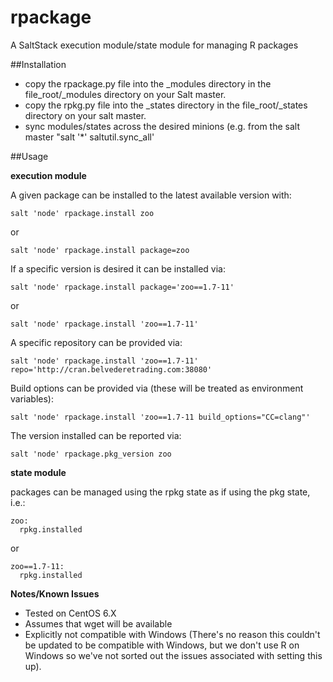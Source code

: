 # rpackage
A SaltStack execution module/state module for managing R packages

##Installation
* copy the rpackage.py file into the _modules directory in the file_root/_modules directory on your Salt master.
* copy the rpkg.py file into the _states directory in the file_root/_states directory on your salt master.
* sync modules/states across the desired minions (e.g. from the salt master "salt '*' saltutil.sync_all'

##Usage

**execution module**

A given package can be installed to the latest available version with:

```salt 'node' rpackage.install zoo```

or

```salt 'node' rpackage.install package=zoo```

If a specific version is desired it can be installed via:

```salt 'node' rpackage.install package='zoo==1.7-11'```

or

```salt 'node' rpackage.install 'zoo==1.7-11'```

A specific repository can be provided via:

```salt 'node' rpackage.install 'zoo==1.7-11' repo='http://cran.belvederetrading.com:38080'```

Build options can be provided via (these will be treated as environment variables):

```salt 'node' rpackage.install 'zoo==1.7-11 build_options="CC=clang"'```

The version installed can be reported via:

```salt 'node' rpackage.pkg_version zoo```

**state module**

packages can be managed using the rpkg state as if using the pkg state, i.e.:

```
zoo:
  rpkg.installed
```

or

```
zoo==1.7-11:
  rpkg.installed
```

**Notes/Known Issues**
* Tested on CentOS 6.X
* Assumes that wget will be available
* Explicitly not compatible with Windows (There's no reason this couldn't be updated to be compatible with Windows, but we don't use R on Windows so we've not sorted out the issues associated with setting this up).
